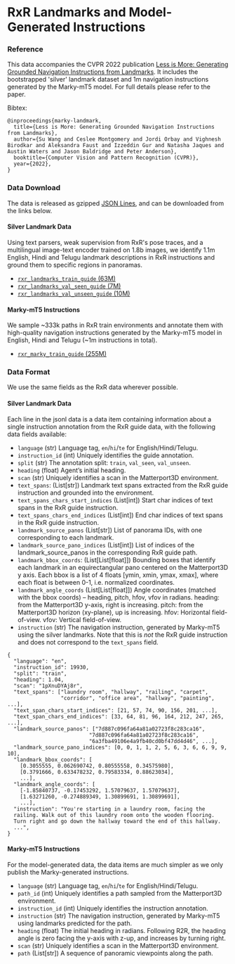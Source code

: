 # RxR Landmarks and Model-Generated Instructions


### Reference

This data accompanies the CVPR 2022 publication
[Less is More: Generating Grounded Navigation Instructions from Landmarks](https://arxiv.org/abs/2111.12872).
It includes the bootstrapped 'silver' landmark dataset and 1m navigation
instructions generated by the Marky-mT5 model. For full details please refer to
the paper.

Bibtex:

```
@inproceedings{marky-landmark,
  title={Less is More: Generating Grounded Navigation Instructions from Landmarks},
  author={Su Wang and Ceslee Montgomery and Jordi Orbay and Vighnesh Birodkar and Aleksandra Faust and Izzeddin Gur and Natasha Jaques and Austin Waters and Jason Baldridge and Peter Anderson},
  booktitle={Computer Vision and Pattern Recognition (CVPR)},
  year={2022},
}
```

### Data Download

The data is released as gzipped [JSON Lines](https://jsonlines.org/), and can be
downloaded from the links below.


#### Silver Landmark Data

Using text parsers, weak supervision from RxR's pose traces, and a multilingual
image-text encoder trained on 1.8b images, we identify 1.1m English, Hindi and
Telugu landmark descriptions in RxR instructions and ground them to specific
regions in panoramas.

*   [`rxr_landmarks_train_guide` (63M)](https://storage.cloud.google.com/rxr-data/rxr_landmarks_train_guide.jsonl.gz)
*   [`rxr_landmarks_val_seen_guide` (7M)](https://storage.cloud.google.com/rxr-data/rxr_landmarks_val_seen_guide.jsonl.gz)
*   [`rxr_landmarks_val_unseen_guide` (10M)](https://storage.cloud.google.com/rxr-data/rxr_landmarks_val_unseen_guide.jsonl.gz)


#### Marky-mT5 Instructions

We sample ~333k paths in RxR train environments and annotate them with
high-quality navigation instructions generated by the Marky-mT5 model in
English, Hindi and Telugu (~1m instructions in total).

*   [`rxr_marky_train_guide` (255M)](https://storage.cloud.google.com/rxr-data/rxr_marky_train_guide.jsonl.gz)

### Data Format

We use the same fields as the RxR data wherever possible.

#### Silver Landmark Data

Each line in the jsonl data is a data item containing information about a single
instruction annotation from the RxR guide data, with the following data fields
available:

*   `language` (str) Language tag, `en`/`hi`/`te` for English/Hindi/Telugu.
*   `instruction_id` (int) Uniquely identifies the guide annotation.
*   `split` (str) The annotation split: `train`, `val_seen`, `val_unseen`.
*   `heading` (float) Agent’s initial heading.
*   `scan` (str) Uniquely identifies a scan in the Matterport3D environment.
*   `text_spans`: (List[str]) Landmark text spans extracted from the RxR guide
    instruction and grounded into the environment.
*   `text_spans_chars_start_indices` (List[int]) Start char indices of text
    spans in the RxR guide instruction.
*   `text_spans_chars_end_indices` (List[int]) End char indices of text spans
    in the RxR guide instruction.
*   `landmark_source_panos` (List[str]) List of panorama IDs, with one
    corresponding to each landmark.
*   `landmark_source_pano_indices` (List[int]) List of indices of the
    landmark_source_panos in the corresponding RxR guide path.
*   `landmark_bbox_coords`: (List[List[float]]) Bounding boxes that identify
    each landmark in an equirectangular pano centered on the Matterport3D y axis.
    Each bbox is a list of 4 floats [ymin, xmin, ymax, xmax], where each float
    is between 0-1, i.e. normalized coordinates.
*   `landmark_angle_coords` (List[List[float]]) Angle coordinates (matched with
    the bbox coords) – heading, pitch, hfov, vfov in radians. heading: from the
    Matterport3D y-axis, right is increasing. pitch: from the Matterport3D
    horizon (xy-plane), up is increasing. hfov: Horizontal field-of-view. vfov:
    Vertical field-of-view.
*   `instruction` (str) The navigation instruction, generated by Marky-mT5 using
    the silver landmarks. Note that this is *not* the RxR guide instruction and
    does not correspond to the `text_spans` field.

```
{
  "language": "en",
  "instruction_id": 19930,
  "split": "train",
  "heading": 1.04,
  "scan": "1pXnuDYAj8r",
  "text_spans": ["laundry room", "hallway", "railing", "carpet",
                 "corridor", "office area", "hallway", "painting", ...],
  "text_span_chars_start_indices": [21, 57, 74, 90, 156, 201, ...],
  "text_span_chars_end_indices": [33, 64, 81, 96, 164, 212, 247, 265, ...],
  "landmark_source_panos": ["7d887c096fa64a81a02723f8c283ca16",
                          "7d887c096fa64a81a02723f8c283ca16",
                          "6a3fba49106e4a9fb40cd0bf47dd4d46", ...],
  "landmark_source_pano_indices": [0, 0, 1, 1, 2, 5, 6, 3, 6, 6, 9, 9, 10],
  "landmark_bbox_coords": [
    [0.3055555, 0.062690742, 0.80555558, 0.34575980],
    [0.3791666, 0.633478232, 0.79583334, 0.88623034],
    ...],
  "landmark_angle_coords": [
    [-1.85840737, -0.17453292, 1.57079637, 1.57079637],
    [1.63271260, -0.274889349, 1.30899691, 1.30899691],
    ...],
  "instruction": "You're starting in a laundry room, facing the
  railing. Walk out of this laundry room onto the wooden flooring.
  Turn right and go down the hallway toward the end of this hallway.
  ...",
}
```

#### Marky-mT5 Instructions

For the model-generated data, the data items are much simpler as we only
publish the Marky-generated instructions.

*   `language` (str) Language tag, `en`/`hi`/`te` for English/Hindi/Telugu.
*   `path_id` (int) Uniquely identifies a path sampled from the Matterport3D
    environment.
*   `instruction_id` (int) Uniquely identifies the instruction annotation.
*   `instruction` (str) The navigation instruction, generated by Marky-mT5 using
    landmarks predicted for the path.
*   `heading` (float) The initial heading in radians. Following R2R, the heading
    angle is zero facing the y-axis with z-up, and increases by turning right.
*   `scan` (str) Uniquely identifies a scan in the Matterport3D environment.
*   `path` (List[str]) A sequence of panoramic viewpoints along the path.
